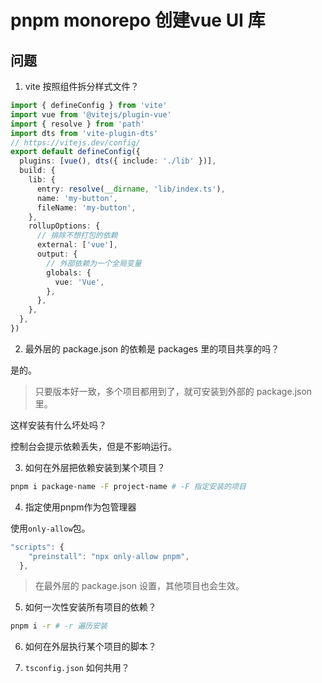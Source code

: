 # pnpm monorepo 创建vue UI 库

## 问题

1. vite 按照组件拆分样式文件？

```ts
import { defineConfig } from 'vite'
import vue from '@vitejs/plugin-vue'
import { resolve } from 'path'
import dts from 'vite-plugin-dts'
// https://vitejs.dev/config/
export default defineConfig({
  plugins: [vue(), dts({ include: './lib' })],
  build: {
    lib: {
      entry: resolve(__dirname, 'lib/index.ts'),
      name: 'my-button',
      fileName: 'my-button',
    },
    rollupOptions: {
      // 排除不想打包的依赖
      external: ['vue'],
      output: {
        // 外部依赖为一个全局变量
        globals: {
          vue: 'Vue',
        },
      },
    },
  },
})
```

2. 最外层的 package.json 的依赖是 packages 里的项目共享的吗？

是的。

> 只要版本好一致，多个项目都用到了，就可安装到外部的 package.json 里。

这样安装有什么坏处吗？

控制台会提示依赖丢失，但是不影响运行。

3. 如何在外层把依赖安装到某个项目？

```bash
pnpm i package-name -F project-name # -F 指定安装的项目
```

4. 指定使用pnpm作为包管理器

使用`only-allow`包。

```js
"scripts": {
    "preinstall": "npx only-allow pnpm",
  },
```

> 在最外层的 package.json 设置，其他项目也会生效。

5. 如何一次性安装所有项目的依赖？

```bash
pnpm i -r # -r 遍历安装
```

6. 如何在外层执行某个项目的脚本？

7. `tsconfig.json` 如何共用？

